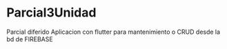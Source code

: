 # Parcial3Unidad
Parcial diferido
Aplicacion con flutter para mantenimiento o CRUD desde la bd de FIREBASE
